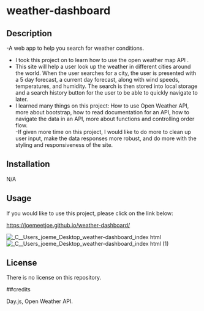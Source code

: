 # weather-dashboard

## Description

-A web app to help you search for weather conditions. 

- I took this project on to learn how to use the open weather map API . 
- This site will help a user look up the weather in different cities around the world. When the user searches for a city, the user is presented with a 5 day forecast, a current day forecast, along with wind speeds, temperatures, and humidity. The search is then stored into local storage and a search history button for the user to be able to quickly navigate to later. 
- I learned many things on this project: How to use Open Weather API, more about bootstrap, how to read documentation for an API, how to navigate the data in an API, more about functions and controlling order flow.   
-If given more time on this project, I would like to do more to clean up user input, make the data responses more robust, and do more with the styling and responsiveness of the site. 

## Installation

N/A

## Usage

If you would like to use this project, please click on the link below: 

https://joemeetjoe.github.io/weather-dashboard/

![_C__Users_joeme_Desktop_weather-dashboard_index html](https://user-images.githubusercontent.com/119348225/211966949-732bd205-5932-4179-a6ca-90b09f22d78f.png)
![_C__Users_joeme_Desktop_weather-dashboard_index html (1)](https://user-images.githubusercontent.com/119348225/211967100-208921f1-65ed-4834-9915-5346d579b213.png)


## License

There is no license on this repository. 

##credits

Day.js, Open Weather API.
